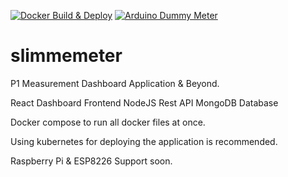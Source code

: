 [![Docker Build & Deploy](https://github.com/JaccoVeldscholten/SlimmeMeterDashboard/actions/workflows/docker.yml/badge.svg)](https://github.com/JaccoVeldscholten/SlimmeMeterDashboard/actions/workflows/docker.yml)
[![Arduino Dummy Meter](https://github.com/JaccoVeldscholten/SlimmeMeterDashboard/actions/workflows/arduino.yml/badge.svg)](https://github.com/JaccoVeldscholten/SlimmeMeterDashboard/actions/workflows/arduino.yml)

# slimmemeter
P1 Measurement Dashboard Application &amp; Beyond.


React Dashboard Frontend
NodeJS Rest API
MongoDB Database

Docker compose to run all docker files at once.

Using kubernetes for deploying the application is recommended.

Raspberry Pi & ESP8226 Support soon.
